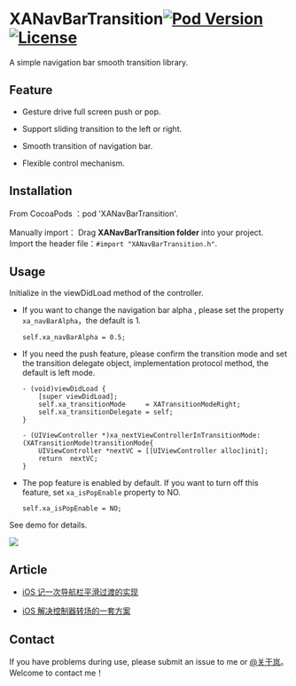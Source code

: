 # XANavBarTransition[![Pod Version](https://img.shields.io/cocoapods/v/XANavBarTransition.svg?style=flat)](https://cocoapods.org/pods/XANavBarTransition)   [![License](https://img.shields.io/cocoapods/l/XANavBarTransition.svg?style=flat)](blob/master/License) 

A simple navigation bar smooth transition library.

## Feature

- Gesture drive full screen push or pop.

- Support sliding transition to the left or right.

- Smooth transition of navigation bar.

- Flexible control mechanism.

## Installation
From CocoaPods ：pod 'XANavBarTransition'.

Manually import：
Drag **XANavBarTransition folder** into your project. 
Import the header file：`#import "XANavBarTransition.h"`.

## Usage

Initialize in the viewDidLoad method of the controller. 

- If you want to change the navigation bar alpha , please set the property `xa_navBarAlpha`，the default is 1.

    `self.xa_navBarAlpha = 0.5;`

- If you need the push feature, please confirm the transition mode and set the transition delegate object, implementation protocol method, the default is left mode.

    ```objc
    - (void)viewDidLoad {
        [super viewDidLoad];
        self.xa_transitionMode     = XATransitionModeRight;
        self.xa_transitionDelegate = self;
    }   
 
    - (UIViewController *)xa_nextViewControllerInTransitionMode:(XATransitionMode)transitionMode{
        UIViewController *nextVC = [[UIViewController alloc]init]; 
        return  nextVC;
    }
    ```

- The pop feature is enabled by default. If you want to turn off this feature, set `xa_isPopEnable` property to NO.

    `self.xa_isPopEnable = NO;`

    



See demo for details.

 ![](https://github.com/XangAm/XANavBarTransition/raw/master/bardemo.gif)



## Article
- [iOS 记一次导航栏平滑过渡的实现](https://juejin.im/post/5b9c8002f265da0a8f35b27c)

- [iOS 解决控制器转场的一套方案
  ](https://juejin.im/post/5b9c83fce51d450ea3631ad8)

## Contact

If you have problems during use, please submit an issue to me or [@关于岚](https://weibo.com/daxiec)。Welcome to contact me！
